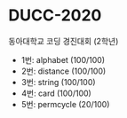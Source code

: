 # DUCC-2020
동아대학교 코딩 경진대회 (2학년)

* 1번: alphabet (100/100)
* 2번: distance (100/100)
* 3번: string (100/100)
* 4번: card (100/100)
* 5번: permcycle (20/100)
